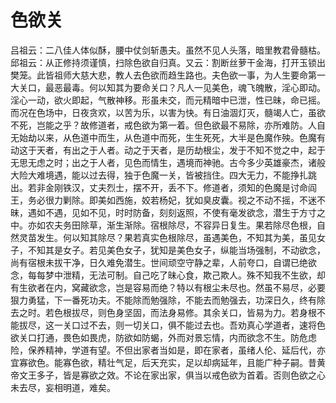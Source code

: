 # 色欲关

吕祖云：二八佳人体似酥，腰中仗剑斩愚夫。虽然不见人头落，暗里教君骨髓枯。邱祖云：从正修持须谨慎，扫除色欲自归真。又云：割断丝萝干金海，打开玉锁出樊笼。此皆祖师大慈大悲，教人去色欲而趋生路也。夫色欲一事，为人生要命第一大关口，最恶最毒。何以知其为要命关口？凡人一见美色，魂飞魄散，淫心即动。淫心一动，欲火即起，气散神移。形虽未交，而元精暗中已泄，性已昧，命已摇。而况在色场中，日夜贪欢，以苦为乐，以害为快。有日油涸灯灭，髓竭人亡，虽欲不死，岂能之乎？故修道者，戒色欲为第一着。但色欲最不易除，亦所难防。人自无始劫以来，从色道中而生，从色道中而死，生生死死，大半是色魔作殃。色魔有动这于天者，有出之于人者。动之于天者，是历劫根尘，发于不知不觉之中，起于无思无虑之时；出之于人者，见色而情生，遇境而神驰。古今多少英雄豪杰，诸般大险大难境遇，能以过去得，独于色魔一关，皆被挡住。四大无力，不能挣扎跳出。若非金刚铁汉，丈夫烈士，摆不开，丢不下。修道者，须知的色魔是讨命阎王，务必很力剿除。即美如西施，姣若杨妃，犹如臭皮囊。视之不动不摇，不迷不昧，遇如不遇，见如不见，时时防备，刻刻返照，不使有毫发欲念，潜生于方寸之中。亦如农夫务田除草，渐生渐除。宿根除尽，不容异日复生。果若除尽色根，自然灵苗发生。何以知其除尽？果若真实色根除尽，虽遇美色，不知其为美，虽见女子，不知其是女子。若见美色女子，犹知是美色女子，纵能当场强制，不动欲念，尚有宿根未拔干净，日久难免潜生。世间顽空守静之辈，人前夸口，自谓已绝欲念，每每梦中泄精，无法可制。自己吃了昧心食，欺己欺人。殊不知我不生欲，却有生欲者在内，窝藏欲念，岂是容易而绝？特以有根尘未尽也。然虽不易尽，必要狠力勇猛，下一番死功夫。不能除而勉强除，不能去而勉强去，功深日久，终有除去之时。若色根拔尽，则色身坚固，而法身易修。其余关口，皆易为力。若身根不能拔尽，这一关口过不去，则一切关口，俱不能过去也。吾劝真心学道者，速将色欲关口打通，畏色如畏虎，防欲如防蝎，外而对景忘情，内而欲念不生。防危虑险，保养精神，学道有望。不但出家者当如是，即在家者，虽绪人伦、延后代，亦宜寡欲色。能寡色欲，精壮气足，后天充实，足以却病延年，且能广种子嗣。昔黄帝文王多子，皆是寡欲之效。不论在家出家，俱当以戒色欲为首着。否则色欲之心未去尽，妄相明道，难矣。
